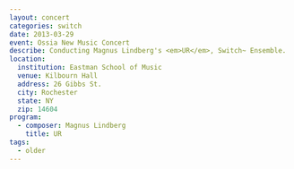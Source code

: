 ```yaml
---
layout: concert
categories: switch
date: 2013-03-29
event: Ossia New Music Concert
describe: Conducting Magnus Lindberg's <em>UR</em>, Switch~ Ensemble.
location:
  institution: Eastman School of Music
  venue: Kilbourn Hall
  address: 26 Gibbs St.
  city: Rochester
  state: NY
  zip: 14604
program:
  - composer: Magnus Lindberg
    title: UR
tags:
  - older
---
```


